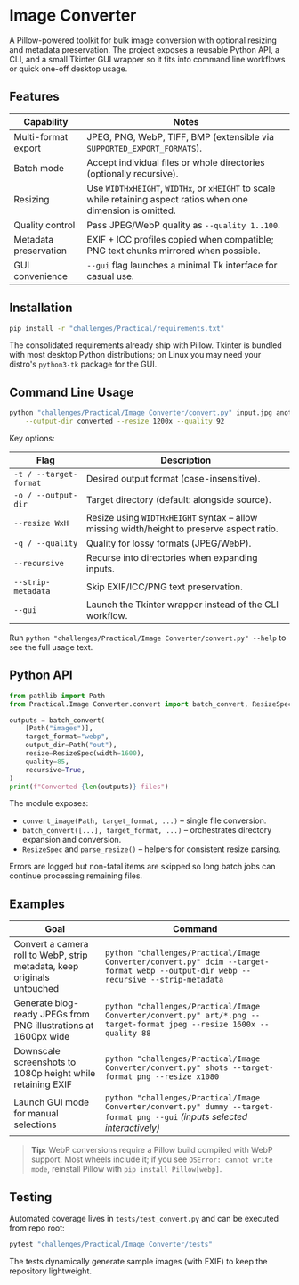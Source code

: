 # Image Converter

A Pillow-powered toolkit for bulk image conversion with optional resizing and
metadata preservation.  The project exposes a reusable Python API, a CLI, and a
small Tkinter GUI wrapper so it fits into command line workflows or quick
one-off desktop usage.

## Features

| Capability | Notes |
|------------|-------|
| Multi-format export | JPEG, PNG, WebP, TIFF, BMP (extensible via `SUPPORTED_EXPORT_FORMATS`). |
| Batch mode | Accept individual files or whole directories (optionally recursive). |
| Resizing | Use `WIDTHxHEIGHT`, `WIDTHx`, or `xHEIGHT` to scale while retaining aspect ratios when one dimension is omitted. |
| Quality control | Pass JPEG/WebP quality as `--quality 1..100`. |
| Metadata preservation | EXIF + ICC profiles copied when compatible; PNG text chunks mirrored when possible. |
| GUI convenience | `--gui` flag launches a minimal Tk interface for casual use. |

## Installation

```bash
pip install -r "challenges/Practical/requirements.txt"
```

The consolidated requirements already ship with Pillow.  Tkinter is bundled
with most desktop Python distributions; on Linux you may need your distro's
`python3-tk` package for the GUI.

## Command Line Usage

```bash
python "challenges/Practical/Image Converter/convert.py" input.jpg another/dir --target-format png \
    --output-dir converted --resize 1200x --quality 92
```

Key options:

| Flag | Description |
|------|-------------|
| `-t / --target-format` | Desired output format (case-insensitive). |
| `-o / --output-dir` | Target directory (default: alongside source). |
| `--resize WxH` | Resize using `WIDTHxHEIGHT` syntax – allow missing width/height to preserve aspect ratio. |
| `-q / --quality` | Quality for lossy formats (JPEG/WebP). |
| `--recursive` | Recurse into directories when expanding inputs. |
| `--strip-metadata` | Skip EXIF/ICC/PNG text preservation. |
| `--gui` | Launch the Tkinter wrapper instead of the CLI workflow. |

Run `python "challenges/Practical/Image Converter/convert.py" --help` to see the full
usage text.

## Python API

```python
from pathlib import Path
from Practical.Image Converter.convert import batch_convert, ResizeSpec

outputs = batch_convert(
    [Path("images")],
    target_format="webp",
    output_dir=Path("out"),
    resize=ResizeSpec(width=1600),
    quality=85,
    recursive=True,
)
print(f"Converted {len(outputs)} files")
```

The module exposes:

- `convert_image(Path, target_format, ...)` – single file conversion.
- `batch_convert([...], target_format, ...)` – orchestrates directory expansion
  and conversion.
- `ResizeSpec` and `parse_resize()` – helpers for consistent resize parsing.

Errors are logged but non-fatal items are skipped so long batch jobs can
continue processing remaining files.

## Examples

| Goal | Command |
|------|---------|
| Convert a camera roll to WebP, strip metadata, keep originals untouched | `python "challenges/Practical/Image Converter/convert.py" dcim --target-format webp --output-dir webp --recursive --strip-metadata` |
| Generate blog-ready JPEGs from PNG illustrations at 1600px wide | `python "challenges/Practical/Image Converter/convert.py" art/*.png --target-format jpeg --resize 1600x --quality 88` |
| Downscale screenshots to 1080p height while retaining EXIF | `python "challenges/Practical/Image Converter/convert.py" shots --target-format png --resize x1080` |
| Launch GUI mode for manual selections | `python "challenges/Practical/Image Converter/convert.py" dummy --target-format png --gui` *(inputs selected interactively)* |

> **Tip:** WebP conversions require a Pillow build compiled with WebP support.
> Most wheels include it; if you see `OSError: cannot write mode`, reinstall
> Pillow with `pip install Pillow[webp]`.

## Testing

Automated coverage lives in `tests/test_convert.py` and can be executed from
repo root:

```bash
pytest "challenges/Practical/Image Converter/tests"
```

The tests dynamically generate sample images (with EXIF) to keep the repository
lightweight.
